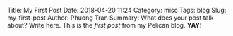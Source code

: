 Title: My First Post
Date: 2018-04-20 11:24
Category: misc
Tags: blog
Slug: my-first-post
Author: Phuong Tran
Summary: What does your post talk about? Write here.
This is the *first post* from my Pelican blog. **YAY!**
